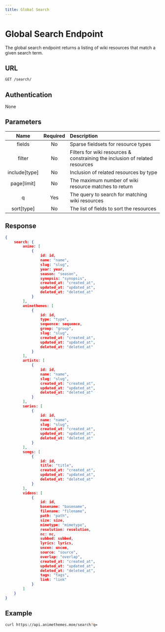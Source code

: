 ```yaml
---
title: Global Search
---
```


# Global Search Endpoint

The global search endpoint returns a listing of wiki resources that match a given search term.

## URL

```sh
GET /search/
```

## Authentication

None

## Parameters

| Name          | Required | Description                                                                  |
| :----------:  | :------: | :--------------------------------------------------------------------------- |
| fields        | No       | Sparse fieldsets for resource types                                          |
| filter        | No       | Filters for wiki resources & constraining the inclusion of related resources |
| include[type] | No       | Inclusion of related resources by type                                       |
| page[limit]   | No       | The maximum number of wiki resource matches to return                        |
| q             | Yes      | The query to search for matching wiki resources                              |
| sort[type]    | No       | The list of fields to sort the resources                                     |

## Response

```json
{
    search: {
        anime: [
            {
                id: id,
                name: "name",
                slug: "slug",
                year: year,
                season: "season", 
                synopsis: "synopsis",
                created_at: "created_at",
                updated_at: "updated_at",
                deleted_at: "deleted_at"
            }
        ],
        animethemes: [
            {
                id: id,
                type: "type",
                sequence: sequence,
                group: "group",
                slug: "slug",
                created_at: "created_at",
                updated_at: "updated_at",
                deleted_at: "deleted_at"
            }
        ],
        artists: [
            {
                id: id,
                name: "name",
                slug: "slug",
                created_at: "created_at",
                updated_at: "updated_at",
                deleted_at: "deleted_at"
            }
        ],
        series: [
            {
                id: id,
                name: "name",
                slug: "slug",
                created_at: "created_at",
                updated_at: "updated_at",
                deleted_at: "deleted_at"
            }
        ],
        songs: [
            {
                id: id,
                title: "title",
                created_at: "created_at",
                updated_at: "updated_at",
                deleted_at: "deleted_at"
            }
        ],
        videos: [
            {
                id: id,
                basename: "basename",
                filename: "filename",
                path: "path",
                size: size,
                mimetype: "mimetype",
                resolution: resolution,
                nc: nc,
                subbed: subbed,
                lyrics: lyrics,
                uncen: uncen,
                source: "source",
                overlap: "overlap",
                created_at: "created_at",
                updated_at: "updated_at",
                deleted_at: "deleted_at",
                tags: "tags",
                link: "link"
            }
        ]
    }
}
```

## Example

```bash
curl https://api.animethemes.moe/search?q=
```
